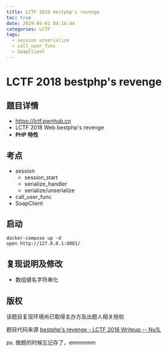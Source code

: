 ```yaml
---
title: LCTF 2018 bestphp's revenge
toc: true
date: 2019-05-01 04:14:44
categories: LCTF
tags:
  - session unserialize
  - call_user_func
  - SoapClient
---
```


# LCTF 2018 bestphp's revenge

## 题目详情

- https://lctf.pwnhub.cn
- LCTF 2018 Web bestphp's revenge
- **PHP 特性**

## 考点

+ session
    + session_start
    + serialize_handler
    + serialize/unserialize
+ call_user_func
+ SoapClient

## 启动

	docker-compose up -d
	open http://127.0.0.1:8081/

## 复现说明及修改

- 数组键名字符串化

## 版权

该题目复现环境尚已取得主办方及出题人相关授权

题目代码来源 [bestphp's revenge - LCTF 2018 Writeup -- Nu1L](https://xz.aliyun.com/t/3341#toc-22)

ps. 做题的时候忘记存了，emmmmm

